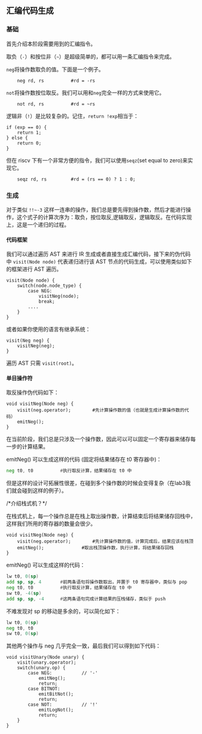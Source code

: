## 汇编代码生成

### 基础

首先介绍本阶段需要用到的汇编指令。

取负（`-`）和按位非（`~`）是超级简单的，都可以用一条汇编指令来完成。

`neg`将操作数取负的值。下面是一个例子。

```
    neg rd, rs          #rd = -rs
```

`not`将操作数按位取反。我们可以用和`neg`完全一样的方式来使用它。

```
    not rd, rs          #rd = ~rs
```

逻辑非（`!`）是比较复杂的。记住，`return !exp`相当于：

```
if (exp == 0) {
    return 1;
} else {
    return 0;
}
```

但在 riscv 下有一个非常方便的指令，我们可以使用`seqz`(set equal to zero)来实现它。

```
    seqz rd, rs         #rd = (rs == 0) ? 1 : 0;
```

### 生成

对于类似 `!!~-3` 这样一连串的操作，我们总是要先得到操作数，然后才能进行操作，这个式子的计算次序为：取负，按位取反,逻辑取反，逻辑取反。在代码实现上，这是一个递归的过程。

#### 代码框架

我们可以通过遍历 AST 来进行 IR 生成或者直接生成汇编代码，接下来的伪代码中 `visit(Node node)` 代表递归进行该 AST 节点的代码生成，可以使用类似如下的框架进行 AST 遍历。

```
visit(Node node) {
    switch(node.node_type) {
        case NEG:
            visitNeg(node);
            break;
        ....
    }
}
```
或者如果你使用的语言有继承系统：
```
visit(Neg neg) {
    visitNeg(neg);
}
```
遍历 AST 只需 `visit(root)`。

#### 单目操作符

取反操作伪代码如下：

```
void visitNeg(Node neg) {
    visit(neg.operator);        #先计算操作数的值（也就是生成计算操作数的代码）
    emitNeg();
}
```

在当前阶段，我们总是只涉及一个操作数，因此可以可以固定一个寄存器来储存每一步的计算结果。

emitNeg() 可以生成这样的代码 (固定将结果储存在 t0 寄存器中)：

```asm
neg t0, t0          #执行取反计算，结果储存在 t0 中
```

但是这样的设计可拓展性很差，在碰到多个操作数的时候会变得复杂（在lab3我们就会碰到这样的例子）。

/\*介绍栈式机？\*/

在栈式机上，每一个操作总是在栈上取出操作数，计算结束后将结果储存回栈中，这样我们所用的寄存器的数量会很少。

```
void visitNeg(Node neg) {
    visit(neg.operator);        #先计算操作数的值，计算完成后，结果应该在栈顶
    emitNeg();              #取出栈顶操作数，执行计算，将结果储存回栈
}
```

emitNeg() 可以生成这样的代码：

```asm
lw t0, 0(sp) 
add sp, sp, 4       #前两条语句将操作数取出，并置于 t0 寄存器中，类似与 pop
neg t0, t0          #执行取反计算，结果储存在 t0 中
sw t0, -4(sp) 
add sp, sp, -4      #这两条语句完成计算结果的压栈储存，类似于 push
```

不难发现对 sp 的移动是多余的，可以简化如下：

```asm
lw t0, 0(sp) 
neg t0, t0
sw t0, 0(sp) 
```

其他两个操作与 neg 几乎完全一致，最后我们可以得到如下代码：

```
void visitUnary(Node unary) {
    visit(unary.operator);
    switch(unary.op) {
        case NEG:           // '-'
            emitNeg();
            return;         
        case BITNOT:
            emitBitNot();
            return;
        case NOT:           // '!'
            emitLogNot();
            return;
    }
}
```

